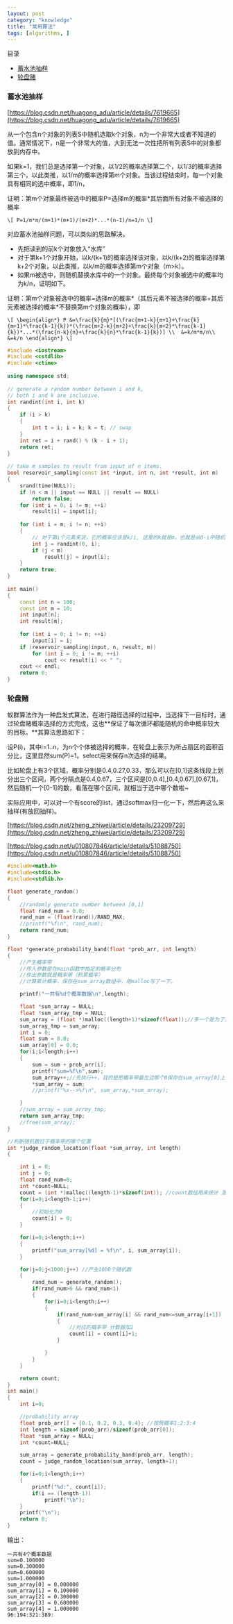 ```yaml
---
layout: post
category: "knowledge"
title: "常用算法"
tags: [algorithms, ]
---
```


目录

<!-- TOC -->

- [蓄水池抽样](#蓄水池抽样)
- [轮盘赌](#轮盘赌)

<!-- /TOC -->

### 蓄水池抽样

[https://blog.csdn.net/huagong_adu/article/details/7619665](https://blog.csdn.net/huagong_adu/article/details/7619665)

从一个包含n个对象的列表S中随机选取k个对象，n为一个非常大或者不知道的值。通常情况下，n是一个非常大的值，大到无法一次性把所有列表S中的对象都放到内存中。

如果k=1，我们总是选择第一个对象，以1/2的概率选择第二个，以1/3的概率选择第三个，以此类推，以1/m的概率选择第m个对象。当该过程结束时，每一个对象具有相同的选中概率，即1/n，

证明：第m个对象最终被选中的概率P=选择m的概率*其后面所有对象不被选择的概率

`\[
P=1/m*m/(m+1)*(m+1)/(m+2)*...*(n-1)/n=1/n
\]`

对应蓄水池抽样问题，可以类似的思路解决。

+ 先把读到的前k个对象放入“水库”
+ 对于第k+1个对象开始，以k/(k+1)的概率选择该对象，以k/(k+2)的概率选择第k+2个对象，以此类推，以k/m的概率选择第m个对象（m>k）。
+ 如果m被选中，则随机替换水库中的一个对象。最终每个对象被选中的概率均为k/n，证明如下。

证明：第m个对象被选中的概率=选择m的概率\*（其后元素不被选择的概率+其后元素被选择的概率\*不替换第m个对象的概率），即

`\[
\begin{align*}
P &=\frac{k}{m}*[(\frac{m+1-k}{m+1}+\frac{k}{m+1}*\frac{k-1}{k})*(\frac{m+2-k}{m+2}+\frac{k}{m+2}*\frac{k-1}{k})*...*(\frac{n-k}{n}+\frac{k}{n}*\frac{k-1}{k})] \\ 
 &=k/m*m/n\\
&=k/n
\end{align*}
\]`

```c++
#include <iostream>
#include <cstdlib>
#include <ctime>
 
using namespace std;
 
// generate a random number between i and k,
// both i and k are inclusive.
int randint(int i, int k)
{
    if (i > k)
    {
        int t = i; i = k; k = t; // swap
    }
    int ret = i + rand() % (k - i + 1);
    return ret;
}
 
// take m samples to result from input of n items.
bool reservoir_sampling(const int *input, int n, int *result, int m)
{
    srand(time(NULL));
    if (n < m || input == NULL || result == NULL)
        return false;
    for (int i = 0; i != m; ++i)
        result[i] = input[i];
 
    for (int i = m; i != n; ++i)
    {
        // 对于第i个元素来说，它的概率应该是k/i, 这里的k就是m，也就是从0-i中随机一个数，如果它小于m，那就选中啦
        int j = randint(0, i);
        if (j < m)
            result[j] = input[i];
    }
    return true;
}
 
int main()
{
    const int n = 100;
    const int m = 10;
    int input[n];
    int result[m];
 
    for (int i = 0; i != n; ++i)
        input[i] = i;
    if (reservoir_sampling(input, n, result, m))
        for (int i = 0; i != m; ++i)
            cout << result[i] << " ";
    cout << endl;
    return 0;
}
```

### 轮盘赌

蚁群算法作为一种启发式算法，在进行路径选择的过程中，当选择下一目标时，通过轮盘赌概率选择的方式完成，这也**保证了每次循环都能随机的命中概率较大的目标。**其算法思路如下：

设P(i)，其中i=1..n，为n个个体被选择的概率，在轮盘上表示为所占扇区的面积百分比，这里显然sum(P)=1。select用来保存n次选择的结果。

比如轮盘上有3个区域，概率分别是0.4,0.27,0.33，那么可以在[0,1]这条线段上划分出三个区间，两个分隔点是0.4,0.67，三个区间是[0,0.4],[0.4,0.67],[0.67,1]，然后随机一个[0-1]的数，看落在哪个区间，就相当于选中哪个数啦~

实际应用中，可以对一个有score的list，通过softmax归一化一下，然后再这么来抽样(有放回抽样)。

[https://blog.csdn.net/zheng_zhiwei/article/details/23209729](https://blog.csdn.net/zheng_zhiwei/article/details/23209729)

[https://blog.csdn.net/u010807846/article/details/51088750](https://blog.csdn.net/u010807846/article/details/51088750)

```c++
#include<math.h>
#include<stdio.h>
#include<stdlib.h>

float generate_random()
{
    //randomly generate number between [0,1]
    float rand_num = 0.0;
    rand_num = (float)rand()/RAND_MAX;
    //printf("%f\n", rand_num);
    return rand_num;
}

float *generate_probability_band(float *prob_arr, int length)
{
    //产生概率带
    //传入参数是在main函数中指定的概率分布
    //传出参数就是概率带（积累概率）
    //计算累计概率，保存在sum_array数组中，用malloc写了一下。

    printf("一共有%d个概率数据\n",length);

    float *sum_array = NULL;
    float *sum_array_tmp = NULL;
    sum_array = (float *)malloc((length+1)*sizeof(float));//多一个是为了保存概率带最左边那个0
    sum_array_tmp = sum_array;
    int i = 0;
    float sum = 0.0;
    sum_array[0] = 0.0;
    for(i;i<length;i++)
    {
        sum = sum + prob_arr[i];
        printf("sum=%f\n",sum);
        sum_array++;//先执行++，目的是把概率带最左边那个0保存在sum_array[0]上
        *sum_array = sum;
        //printf("%x-->%f\n", sum_array,*sum_array);

    }
    //sum_array = sum_array_tmp;
    return sum_array_tmp;
    //free(sum_array);
}

//判断随机数位于概率带的哪个位置
int *judge_random_location(float *sum_array, int length)
{

    int i = 0;
    int j = 0;
    float rand_num=0;
    int *count=NULL;
    count = (int *)malloc((length-1)*sizeof(int)); //count数组用来统计 落在某个概率上的数量
    for(i=0;i<length-1;i++)
    {
        //初始化为0
        count[i] = 0;
    }

    for(i=0;i<length;i++)
    {
        printf("sum_array[%d] = %f\n", i, sum_array[i]);
    }

    for(j=0;j<1000;j++) //产生1000个随机数
    {
        rand_num = generate_random();
        if(rand_num>0 && rand_num<1)
        {
            for(i=0;i<length;i++)
            {
                if(rand_num>sum_array[i] && rand_num<=sum_array[i+1])
                {
                    //对应的概率带 计数器加1
                    count[i] = count[i]+1;
                }

            }
        }
    }

    return count;
}
int main()
{
    int i=0;

    //probability array
    float prob_arr[] = {0.1, 0.2, 0.3, 0.4}; //按照概率1:2:3:4
    int length = sizeof(prob_arr)/sizeof(prob_arr[0]);
    float *sum_array = NULL;
    int *count=NULL;

    sum_array = generate_probability_band(prob_arr, length);
    count = judge_random_location(sum_array, length+1);

    for(i=0;i<length;i++)
    {
        printf("%d:", count[i]);
        if(i == (length-1))
            printf("\b");
    }
    printf("\n");
    return 0;
}

```

输出：

```shell
一共有4个概率数据
sum=0.100000
sum=0.300000
sum=0.600000
sum=1.000000
sum_array[0] = 0.000000
sum_array[1] = 0.100000
sum_array[2] = 0.300000
sum_array[3] = 0.600000
sum_array[4] = 1.000000
96:194:321:389:
```
